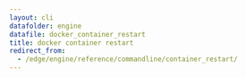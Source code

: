 ```yaml
---
layout: cli
datafolder: engine
datafile: docker_container_restart
title: docker container restart
redirect_from:
  - /edge/engine/reference/commandline/container_restart/
---
```

